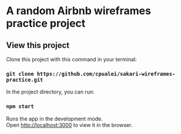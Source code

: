 
# A random Airbnb wireframes practice project

## View this project

Clone this project with this command in your terminal:
### `git clone https://github.com/cpualei/sakari-wireframes-practice.git`

In the project directory, you can run:
### `npm start`

Runs the app in the development mode.\
Open [http://localhost:3000](http://localhost:3000) to view it in the browser.
